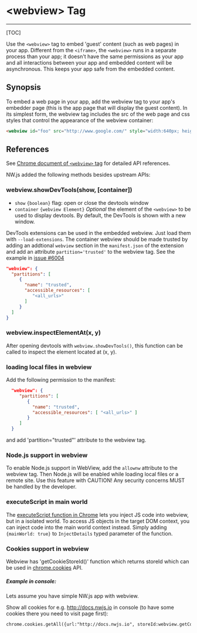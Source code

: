 # &lt;webview&gt; Tag
---

[TOC]

Use the `<webview>` tag to embed 'guest' content (such as web pages) in your app. Different from the `<iframe>`, the `<webview>` runs in a separate process than your app; it doesn't have the same permissions as your app and all interactions between your app and embedded content will be asynchronous. This keeps your app safe from the embedded content.

## Synopsis

To embed a web page in your app, add the webview tag to your app's embedder page (this is the app page that will display the guest content). In its simplest form, the webview tag includes the src of the web page and css styles that control the appearance of the webview container:

```html
<webview id="foo" src="http://www.google.com/" style="width:640px; height:480px"></webview>
```

## References

See [Chrome document of `<webview>` tag](https://developer.chrome.com/docs/extensions/reference/webviewTag/) for detailed API references.

NW.js added the following methods besides upstream APIs:

### webview.showDevTools(show, [container])

* `show` `{boolean}` flag: open or close the devtools window
* `container` `{webview Element}` _Optional_ the element of the `<webview>` to be used to display devtools. By default, the DevTools is shown with a new window.

DevTools extensions can be used in the embedded webview. Just load them with `--load-extensions`. The container webview should be made trusted by adding an addtional `webview` section in the `manifest.json` of the extension and add an attribute `partition='trusted'` to the webview tag. See the example in [issue #6004](https://github.com/nwjs/nw.js/issues/6004)
```json
"webview": {
  "partitions": [
     {
       "name": "trusted",
       "accessible_resources": [
          "<all_urls>"
       ]
     }
  ]
}
```

### webview.inspectElementAt(x, y)

After opening devtools with `webview.showDevTools()`, this function can be called to inspect the element located at (x, y).

### loading local files in webview

Add the following permission to the manifest:
```json
  "webview": {
     "partitions": [
        {
          "name": "trusted",
          "accessible_resources": [ "<all_urls>" ]
        }
     ]
  }
```

and add 'partition="trusted"' attribute to the webview tag.

### Node.js support in webview

To enable Node.js support in WebView, add the `allownw` attribute to the webview tag. Then Node.js will be enabled while loading local files or a remote site. Use this feature with CAUTION! Any security concerns MUST be handled by the developer.

### executeScript in main world

The [executeScript function in Chrome](https://developer.chrome.com/apps/tags/webview#method-executeScript) lets you inject JS code into webview, but in a isolated world. To access JS objects in the target DOM context, you can inject code into the main world context instead. Simply adding `{mainWorld: true}` to `InjectDetails` typed parameter of the function.

### Cookies support in webview

Webview has 'getCookieStoreId()' function which returns storeId which can be used in [chrome.cookies](https://developer.chrome.com/extensions/cookies) API.

##### Example in console:
Lets assume you have simple NW.js app with webview.

Show all cookies for e.g. http://docs.nwjs.io in console (to have some cookies there you need to visit page first):
```html
chrome.cookies.getAll({url:"http://docs.nwjs.io", storeId:webview.getCookieStoreId()}, console.log.bind(console));
```
